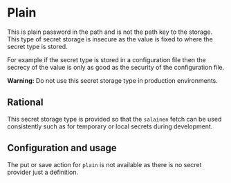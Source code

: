 # Plain 

This is plain password in the path and is not the path key to
the storage.  This type of secret storage is insecure as the
value is fixed to where the secret type is stored.

For example if the secret type is stored in a configuration file
then the secrecy of the value is only as good as the security
of the configuration file.

**Warning:** Do not use this secret storage type in production
environments.

## Rational

This secret storage type is provided so that the ``salainen`` fetch
can be used consistently such as for temporary or local secrets
during development.

## Configuration and usage

The put or save action for ``plain`` is not available as there is no
secret provider just a definition.
